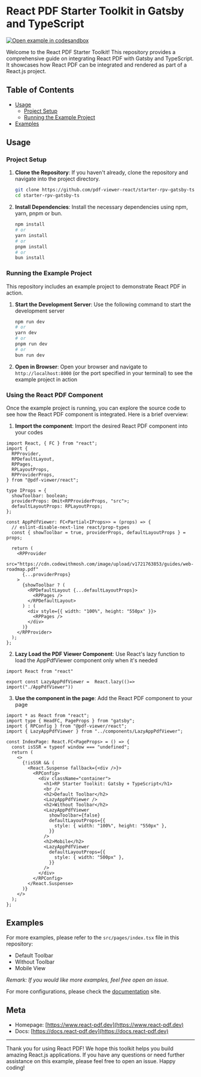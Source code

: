 # React PDF Starter Toolkit in Gatsby and TypeScript

[![Open example in codesandbox](https://assets.codesandbox.io/github/button-edit-lime.svg)](https://codesandbox.io/p/devbox/starter-rp-gatsby-ts-2-ln5zjd)

Welcome to the React PDF Starter Toolkit! This repository provides a comprehensive guide on integrating React PDF with Gatsby and TypeScript. It showcases how React PDF can be integrated and rendered as part of a React.js project.

## Table of Contents

- [Usage](#usage)
  - [Project Setup](#project-setup)
  - [Running the Example Project](#running-the-example-project)
- [Examples](#examples)

## Usage

### Project Setup

1. **Clone the Repository**: If you haven't already, clone the repository and navigate into the project directory.

   ```bash
   git clone https://github.com/pdf-viewer-react/starter-rpv-gatsby-ts.git
   cd starter-rpv-gatsby-ts
   ```

2. **Install Dependencies**: Install the necessary dependencies using npm, yarn, pnpm or bun.

   ```bash
   npm install
   # or
   yarn install
   # or
   pnpm install
   # or
   bun install
   ```

### Running the Example Project

This repository includes an example project to demonstrate React PDF in action.

1. **Start the Development Server**: Use the following command to start the development server

   ```bash
   npm run dev
   # or
   yarn dev
   # or
   pnpm run dev
   # or
   bun run dev
   ```

2. **Open in Browser**: Open your browser and navigate to `http://localhost:8000` (or the port specified in your terminal) to see the example project in action

### Using the React PDF Component

Once the example project is running, you can explore the source code to see how the React PDF component is integrated. Here is a brief overview:

1.  **Import the component**: Import the desired React PDF component into your codes

```tsx
import React, { FC } from "react";
import {
  RPProvider,
  RPDefaultLayout,
  RPPages,
  RPLayoutProps,
  RPProviderProps,
} from "@pdf-viewer/react";

type IProps = {
  showToolbar: boolean;
  providerProps: Omit<RPProviderProps, "src">;
  defaultLayoutProps: RPLayoutProps;
};

const AppPdfViewer: FC<Partial<IProps>> = (props) => {
  // eslint-disable-next-line react/prop-types
  const { showToolbar = true, providerProps, defaultLayoutProps } = props;

  return (
    <RPProvider
      src="https://cdn.codewithmosh.com/image/upload/v1721763853/guides/web-roadmap.pdf"
      {...providerProps}
    >
      {showToolbar ? (
        <RPDefaultLayout {...defaultLayoutProps}>
          <RPPages />
        </RPDefaultLayout>
      ) : (
        <div style={{ width: "100%", height: "550px" }}>
          <RPPages />
        </div>
      )}
    </RPProvider>
  );
};
```

2. **Lazy Load the PDF Viewer Component**: Use React's lazy function to load the AppPdfViewer component only when it's needed

```tsx
import React from "react"

export const LazyAppPdfViewer =  React.lazy(()=> import("./AppPdfViewer"))
```

3. **Use the component in the page**: Add the React PDF component to your page

```tsx
import * as React from "react";
import type { HeadFC, PageProps } from "gatsby";
import { RPConfig } from "@pdf-viewer/react";
import { LazyAppPdfViewer } from "../components/LazyAppPdfViewer";

const IndexPage: React.FC<PageProps> = () => {
  const isSSR = typeof window === "undefined";
  return (
    <>
      {!isSSR && (
        <React.Suspense fallback={<div />}>
          <RPConfig>
            <div className="container">
              <h1>RP Starter Toolkit: Gatsby + TypeScript</h1>
              <br />
              <h2>Default Toolbar</h2>
              <LazyAppPdfViewer />
              <h2>Without Toolbar</h2>
              <LazyAppPdfViewer
                showToolbar={false}
                defaultLayoutProps={{
                  style: { width: "100%", height: "550px" },
                }}
              />
              <h2>Mobile</h2>
              <LazyAppPdfViewer
                defaultLayoutProps={{
                  style: { width: "500px" },
                }}
              />
            </div>
          </RPConfig>
        </React.Suspense>
      )}
    </>
  );
};
```

## Examples

For more examples, please refer to the `src/pages/index.tsx` file in this repository:

- Default Toolbar
- Without Toolbar
- Mobile View

_Remark: If you would like more examples, feel free open an issue._

For more configurations, please check the [documentation](https://docs.react-pdf.dev) site.

## Meta

- Homepage: [https://www.react-pdf.dev](https://www.react-pdf.dev)
- Docs: [https://docs.react-pdf.dev](https://docs.react-pdf.dev)

---

Thank you for using React PDF! We hope this toolkit helps you build amazing React.js applications. If you have any questions or need further assistance on this example, please feel free to open an issue. Happy coding!